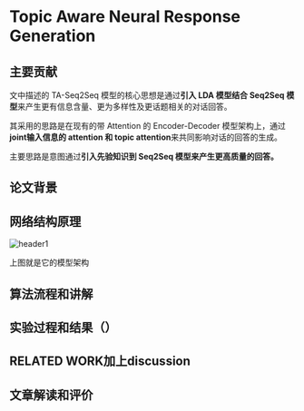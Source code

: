# Topic Aware Neural Response Generation


## 主要贡献

文中描述的 TA-Seq2Seq 模型的核心思想是通过**引入 LDA 模型结合 Seq2Seq 模型**来产生更有信息含量、更为多样性及更话题相关的对话回答。

其采用的思路是在现有的带 Attention 的 Encoder-Decoder 模型架构上，通过 **joint输入信息的 attention 和 topic attention**来共同影响对话的回答的生成。

主要思路是意图通过**引入先验知识到 Seq2Seq 模型来产生更高质量的回答。**


## 论文背景



## 网络结构原理

<img src="{{ site.img_path }}/Machine Learning/Topic_Aware_chat.png" alt="header1" style="height:auto!important;width:auto%;max-width:1020px;"/>

上图就是它的模型架构


## 算法流程和讲解



## 实验过程和结果（）



## RELATED WORK加上discussion

## 文章解读和评价